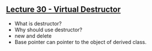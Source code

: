 ## [Lecture 30 - Virtual Destructor]()
* What is destructor?
* Why should use destructor?
* new and delete
* Base pointer can pointer to the object of derived class.
